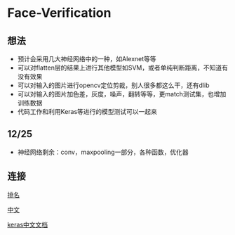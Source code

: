 # Face-Verification

## 想法

- 预计会采用几大神经网络中的一种，如Alexnet等等
- 可以对flatten层的结果上进行其他模型如SVM，或者单纯判断距离，不知道有没有效果
- 可以对输入的图片进行opencv定位剪裁，别人很多都这么干，还有dlib
- 可以对输入的图片加色差，灰度，噪声，翻转等等，更match测试集，也增加训练数据
- 代码工作和利用Keras等进行的模型测试可以一起来

## 12/25

- 神经网络剩余：conv，maxpooling一部分，各种函数，优化器

## 连接

[排名](https://paperswithcode.com/sota/face-verification-on-labeled-faces-in-the)

[中文](https://zhuanlan.zhihu.com/p/76541084)

[keras中文文档](https://keras.io/zh/)